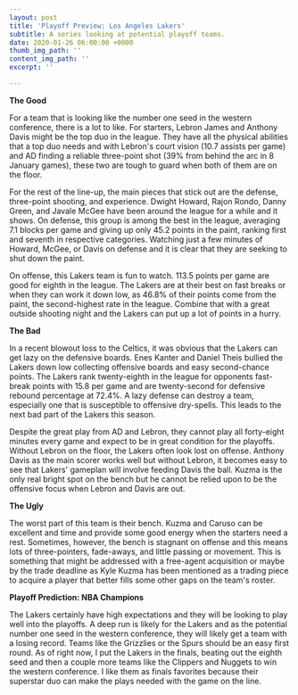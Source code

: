 ```yaml
---
layout: post
title: 'Playoff Preview: Los Angeles Lakers'
subtitle: A series looking at potential playoff teams.
date: 2020-01-26 06:00:00 +0000
thumb_img_path: ''
content_img_path: ''
excerpt: ''

---
```

**The Good**

For a team that is looking like the number one seed in the western conference, there is a lot to like. For starters, Lebron James and Anthony Davis might be the top duo in the league. They have all the physical abilities that a top duo needs and with Lebron's court vision (10.7 assists per game) and AD finding a reliable three-point shot (39% from behind the arc in 8 January games), these two are tough to guard when both of them are on the floor.

For the rest of the line-up, the main pieces that stick out are the defense, three-point shooting, and experience. Dwight Howard, Rajon Rondo, Danny Green, and Javale McGee have been around the league for a while and it shows. On defense, this group is among the best in the league, averaging 7.1 blocks per game and giving up only 45.2 points in the paint, ranking first and seventh in respective categories. Watching just a few minutes of Howard, McGee, or Davis on defense and it is clear that they are seeking to shut down the paint.

On offense, this Lakers team is fun to watch. 113.5 points per game are good for eighth in the league. The Lakers are at their best on fast breaks or when they can work it down low, as 46.8% of their points come from the paint, the second-highest rate in the league. Combine that with a great outside shooting night and the Lakers can put up a lot of points in a hurry.

**The Bad**

In a recent blowout loss to the Celtics, it was obvious that the Lakers can get lazy on the defensive boards. Enes Kanter and Daniel Theis bullied the Lakers down low collecting offensive boards and easy second-chance points. The Lakers rank twenty-eighth in the league for opponents fast-break points with 15.8 per game and are twenty-second for defensive rebound percentage at 72.4%. A lazy defense can destroy a team, especially one that is susceptible to offensive dry-spells. This leads to the next bad part of the Lakers this season.

Despite the great play from AD and Lebron, they cannot play all forty-eight minutes every game and expect to be in great condition for the playoffs. Without Lebron on the floor, the Lakers often look lost on offense. Anthony Davis as the main scorer works well but without Lebron, it becomes easy to see that Lakers' gameplan will involve feeding Davis the ball. Kuzma is the only real bright spot on the bench but he cannot be relied upon to be the offensive focus when Lebron and Davis are out.

**The Ugly**

The worst part of this team is their bench. Kuzma and Caruso can be excellent and time and provide some good energy when the starters need a rest. Sometimes, however, the bench is stagnant on offense and this means lots of three-pointers, fade-aways, and little passing or movement. This is something that might be addressed with a free-agent acquisition or maybe by the trade deadline as Kyle Kuzma has been mentioned as a trading piece to acquire a player that better fills some other gaps on the team's roster.

**Playoff Prediction: NBA Champions**

The Lakers certainly have high expectations and they will be looking to play well into the playoffs. A deep run is likely for the Lakers and as the potential number one seed in the western conference, they will likely get a team with a losing record. Teams like the Grizzlies or the Spurs should be an easy first round. As of right now, I put the Lakers in the finals, beating out the eighth seed and then a couple more teams like the Clippers and Nuggets to win the western conference. I like them as finals favorites because their superstar duo can make the plays needed with the game on the line.